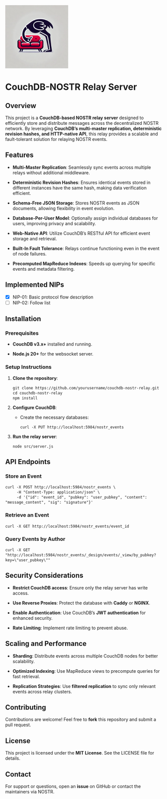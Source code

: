 <img src="./logo.jpg" alt="CouchDB-NOSTR logo" width="200" height="200">

# CouchDB-NOSTR Relay Server

## Overview

This project is a **CouchDB-based NOSTR relay server** designed to efficiently store and distribute messages across the decentralized NOSTR network. By leveraging **CouchDB’s multi-master replication, deterministic revision hashes, and HTTP-native API**, this relay provides a scalable and fault-tolerant solution for relaying NOSTR events.

## Features

-   **Multi-Master Replication**: Seamlessly sync events across multiple relays without additional middleware.

-   **Deterministic Revision Hashes**: Ensures identical events stored in different instances have the same hash, making data verification efficient.

-   **Schema-Free JSON Storage**: Stores NOSTR events as JSON documents, allowing flexibility in event evolution.

-   **Database-Per-User Model**: Optionally assign individual databases for users, improving privacy and scalability.

-   **Web-Native API**: Utilize CouchDB’s RESTful API for efficient event storage and retrieval.

-   **Built-In Fault Tolerance**: Relays continue functioning even in the event of node failures.

-   **Precomputed MapReduce Indexes**: Speeds up querying for specific events and metadata filtering.

## Implemented NIPs

- [x] NIP-01: Basic protocol flow description
- [ ] NIP-02: Follow list

## Installation

### Prerequisites

-   **CouchDB v3.x+** installed and running.

-   **Node.js 20+** for the websocket server.


### Setup Instructions

1.  **Clone the repository**:

    ```
    git clone https://github.com/yourusername/couchdb-nostr-relay.git
    cd couchdb-nostr-relay
    npm install
    ```

2.  **Configure CouchDB**:

    -   Create the necessary databases:

        ```
        curl -X PUT http://localhost:5984/nostr_events
        ```

3.  **Run the relay server**:

    ```
    node src/server.js
    ```


## API Endpoints

### Store an Event

```
curl -X POST http://localhost:5984/nostr_events \
     -H "Content-Type: application/json" \
     -d '{"id": "event_id", "pubkey": "user_pubkey", "content": "message_content", "sig": "signature"}'
```

### Retrieve an Event

```
curl -X GET http://localhost:5984/nostr_events/event_id
```

### Query Events by Author

```
curl -X GET "http://localhost:5984/nostr_events/_design/events/_view/by_pubkey?key=\"user_pubkey\""
```

## Security Considerations

-   **Restrict CouchDB access**: Ensure only the relay server has write access.

-   **Use Reverse Proxies**: Protect the database with **Caddy** or **NGINX**.

-   **Enable Authentication**: Use CouchDB’s **JWT authentication** for enhanced security.

-   **Rate Limiting**: Implement rate limiting to prevent abuse.


## Scaling and Performance

-   **Sharding**: Distribute events across multiple CouchDB nodes for better scalability.

-   **Optimized Indexing**: Use MapReduce views to precompute queries for fast retrieval.

-   **Replication Strategies**: Use **filtered replication** to sync only relevant events across relay clusters.


## Contributing

Contributions are welcome! Feel free to **fork** this repository and submit a pull request.

## License

This project is licensed under the **MIT License**. See the LICENSE file for details.

## Contact

For support or questions, open an **issue** on GitHub or contact the maintainers via NOSTR.
